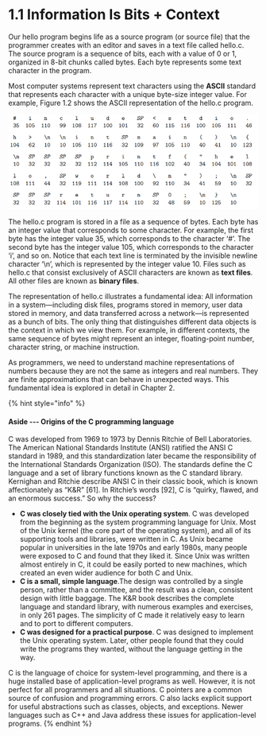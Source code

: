 # 1.1 Information Is Bits + Context

Our hello program begins life as a source program (or source file) that the programmer creates with an editor and saves in a text file called hello.c. The source program is a sequence of bits, each with a value of 0 or 1, organized in 8-bit chunks called bytes. Each byte represents some text character in the program.

Most computer systems represent text characters using the **ASCII** standard that represents each character with a unique byte-size integer value. For example, Figure 1.2 shows the ASCII representation of the hello.c program.

![Figure 1.2 The ASCII text representation of hello.c.](../.gitbook/assets/image.png)

The hello.c program is stored in a file as a sequence of bytes. Each byte has an integer value that corresponds to some character. For example, the first byte has the integer value 35, which corresponds to the character ‘#’. The second byte has the integer value 105, which corresponds to the character ‘i’, and so on. Notice that each text line is terminated by the invisible newline character ‘\n’, which is represented by the integer value 10. Files such as hello.c that consist exclusively of ASCII characters are known as **text files**. All other files are known as **binary files**.

The representation of hello.c illustrates a fundamental idea: All information in a system—including disk files, programs stored in memory, user data stored in memory, and data transferred across a network—is represented as a bunch of bits. The only thing that distinguishes different data objects is the context in which we view them. For example, in different contexts, the same sequence of bytes might represent an integer, floating-point number, character string, or machine instruction.

As programmers, we need to understand machine representations of numbers because they are not the same as integers and real numbers. They are finite approximations that can behave in unexpected ways. This fundamental idea is explored in detail in Chapter 2.

{% hint style="info" %}
#### Aside --- Origins of the C programming language

C was developed from 1969 to 1973 by Dennis Ritchie of Bell Laboratories. The American National Standards Institute (ANSI) ratified the ANSI C standard in 1989, and this standardization later became the responsibility of the International Standards Organization (ISO). The standards define the C language and a set of library functions known as the C standard library. Kernighan and Ritchie describe ANSI C in their classic book, which is known affectionately as “K\&R” \[61]. In Ritchie’s words \[92], C is “quirky, flawed, and an enormous success.” So why the success?

* **C was closely tied with the Unix operating system**. C was developed from the beginning as the system programming language for Unix. Most of the Unix kernel (the core part of the operating system), and all of its supporting tools and libraries, were written in C. As Unix became popular in universities in the late 1970s and early 1980s, many people were exposed to C and found that they liked it. Since Unix was written almost entirely in C, it could be easily ported to new machines, which created an even wider audience for both C and Unix.
* **C is a small, simple language**.The design was controlled by a single person, rather than a committee, and the result was a clean, consistent design with little baggage. The K\&R book describes the complete language and standard library, with numerous examples and exercises, in only 261 pages. The simplicity of C made it relatively easy to learn and to port to different computers.
* **C was designed for a practical purpose**. C was designed to implement the Unix operating system. Later, other people found that they could write the programs they wanted, without the language getting in the way.

C is the language of choice for system-level programming, and there is a huge installed base of application-level programs as well. However, it is not perfect for all programmers and all situations. C pointers are a common source of confusion and programming errors. C also lacks explicit support for useful abstractions such as classes, objects, and exceptions. Newer languages such as C++ and Java address these issues for application-level programs.
{% endhint %}

